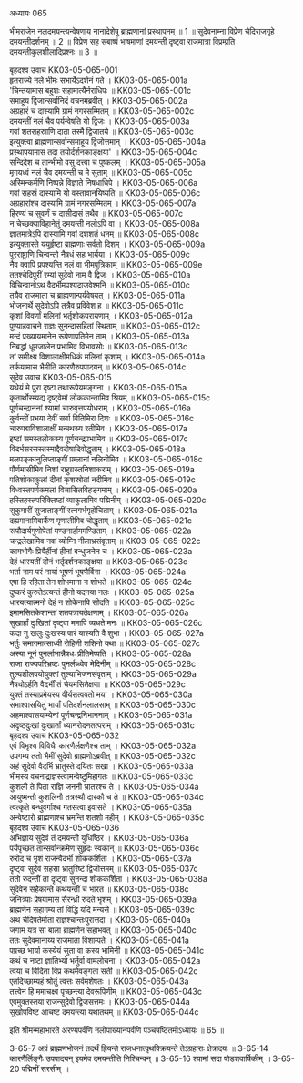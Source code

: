 अध्यायः 065

भीमराजेन नलदमयन्त्यन्वेषणाय नानादेशेषु ब्राह्मणानां प्रस्थापनम् ॥ 1 ॥ सुदेवनाम्ना विप्रेण चेदिराजगृहे दमयन्तीदर्शनम् ॥ 2 ॥ विप्रेण सह सबाष्पं भाषमाणां दमयन्तीं दृष्ट्वा राजमात्रा विप्रम्प्रति दमयन्तीकुलशीलादिप्रश्नः ॥ 3 ॥

बृहदश्व उवाच 	KK03-05-065-001  
हृतराज्ये नले भीमः सभार्येऽदर्शनं गते ।	KK03-05-065-001a  
\'चिन्तयामास बहुशः सहामात्यैर्नराधिपः ॥	KK03-05-065-001c  
समाहूय द्विजान्सर्वानिदं वचनमब्रवीत् ।	KK03-05-065-002a  
अग्रहारं च दास्यामि ग्रामं नगरसम्मितम् ॥	KK03-05-065-002c  
दमयन्तीं नलं चैव पर्यन्वेषति यो द्विजः ।	KK03-05-065-003a  
गवां शतसहस्राणि दाता तस्मै द्विजातये ॥	KK03-05-065-003c  
इत्युक्त्वा ब्राह्मणान्सर्वान्समाहूय द्विजोत्तमान् ।	KK03-05-065-004a  
प्रस्थापयामास तदा तयोर्दर्शनकाङ्क्षया\' ॥	KK03-05-065-004c  
सन्दिदेश च तान्भीमो वसु दत्त्वा च पुष्कलम् ।	KK03-05-065-005a  
मृगयध्वं नलं चैव दमयन्तीं च मे सुताम् ॥	KK03-05-065-005c  
अस्मिन्कर्मणि निष्पन्ने विज्ञाते निषधाधिपे ।	KK03-05-065-006a  
गवां सहस्रं दास्यामि यो वस्तावानयिष्यति ॥	KK03-05-065-006c  
अग्रहारांश्च दास्यामि ग्रामं नगरसम्मितम् ।	KK03-05-065-007a  
हिरण्यं च सुवर्णं च दासीदासं तथैव ॥	KK03-05-065-007c  
न चेच्छक्याविहानेतुं दमयन्ती नलोऽपि वा ।	KK03-05-065-008a  
ज्ञातमात्रेऽपि दास्यामि गवां दशशतं धनम् ॥	KK03-05-065-008c  
इत्युक्तास्ते ययुर्हृष्टा ब्राह्मणाः सर्वतो दिशम् ।	KK03-05-065-009a  
पुरराष्ट्राणि चिन्वन्तो नैषधं सह भार्यया ।	KK03-05-065-009c  
नैव क्वापि प्रपश्यन्ति नलं वा भीमपुत्रिकाम् ॥	KK03-05-065-009e  
ततश्चेदिपुरीं रम्यां सुदेवो नाम वै द्विजः ।	KK03-05-065-010a  
विचिन्वानोऽथ वैदर्भीमपश्यद्राजवेश्मनि ॥	KK03-05-065-010c  
तयैव राजमाता च ब्राह्मणान्पर्यवेषयत् ।	KK03-05-065-011a  
भोजनार्थे सुदेवोऽपि तत्रैव प्रविवेश ह ॥	KK03-05-065-011c  
कृशां विवर्णां मलिनां भर्तृशोकपरायणाम् ।	KK03-05-065-012a  
पुण्याहवाचने राज्ञः सुनन्दासहितां स्थिताम् ॥	KK03-05-065-012c  
मन्दं प्रख्यायमानेन रूपेणाप्रतिमेन ताम् ।	KK03-05-065-013a  
निबद्धां धूमजालेन प्रभामिव विभावसोः ॥	KK03-05-065-013c  
तां समीक्ष्य विशालाक्षीमधिकं मलिनां कृशाम् ।	KK03-05-065-014a  
तर्कयामास भैमीति कारणैरुपपादयन् ॥	KK03-05-065-014c  
सुदेव उवाच 	KK03-05-065-015  
यथेयं मे पुरा दृष्टा तथारूपेयमङ्गना ।	KK03-05-065-015a  
कृतार्थोस्म्यद्य दृष्ट्वेमां लोककान्तामिव श्रियम् ॥	KK03-05-065-015c  
पूर्णचन्द्राननां श्यामां चारुवृत्तपयोधराम् ।	KK03-05-065-016a  
कुर्वन्तीं प्रभया देवीं सर्वा वितिमिरा दिशः ॥	KK03-05-065-016c  
चारुपद्मविशालाक्षीं मन्मथस्य रतीमिव ।	KK03-05-065-017a  
इष्टां समस्तलोकस्य पूर्णचन्द्रप्रभामिव ॥	KK03-05-065-017c  
विदर्भसरसस्तस्माद्दैवदोषादिवोद्धृताम् ।	KK03-05-065-018a  
मलपङ्कानुलिप्ताङ्गीं प्रम्लानां नलिनीमिव ॥	KK03-05-065-018c  
पौर्णमासीमिव निशां राहुग्रस्तनिशाकराम् ।	KK03-05-065-019a  
पतिशोकाकुलां दीनां कृशस्रोतां नदीमिव ॥	KK03-05-065-019c  
विध्वस्तपर्णकमलां वित्रासितविहङ्गमाम् ।	KK03-05-065-020a  
हस्तिहस्तपरिक्लिष्टां व्याकुलामिव पद्मिनीम् ॥	KK03-05-065-020c  
सुकुमारीं सुजाताङ्गीं रत्नगर्भगृहोचिताम् ।	KK03-05-065-021a  
दह्यमानामिवार्केण मृणालीमिव चोद्धृताम् ॥	KK03-05-065-021c  
रूपौदार्यगुणोपेतां मण्डनार्हाममण्डिताम् ।	KK03-05-065-022a  
चन्द्रलेखामिव नवां व्योम्नि नीलाभ्रसंवृताम् ॥	KK03-05-065-022c  
कामभोगैः प्रियैर्हीनां हीनां बन्धुजनेन च ।	KK03-05-065-023a  
देहं धारयतीं दीनं भर्तृदर्शनकाङ्क्षया ॥	KK03-05-065-023c  
भर्ता नाम परं नार्या भूषणं भूषणैर्विना ।	KK03-05-065-024a  
एषा हि रहिता तेन शोभमाना न शोभते ॥	KK03-05-065-024c  
दुष्करं कुरुतेऽत्यन्तं हीनो यदनया नलः ।	KK03-05-065-025a  
धारयत्यात्मनो देहं न शोकेनापि सीदति ॥	KK03-05-065-025c  
इमामसितकेशान्तां शतपत्रायतेक्षणाम् ।	KK03-05-065-026a  
सुखार्हां दुःखितां दृष्ट्वा ममापि व्यथते मनः ॥	KK03-05-065-026c  
कदा नु खलुः दुःखस्य पारं यास्यति वै शुभा ।	KK03-05-065-027a  
भर्तुः समागमात्साध्वी रोहिणी शशिनो यथा ॥	KK03-05-065-027c  
अस्या नूनं पुनर्लाभान्नैषधः प्रीतिमेष्यति ।	KK03-05-065-028a  
राजा राज्यपरिभ्रष्टः पुनर्लब्ध्वेव मेदिनीम् ॥	KK03-05-065-028c  
तुल्यशीलवयोयुक्तां तुल्याभिजनसंवृताम् ।	KK03-05-065-029a  
नैषधोऽर्हति वैदर्भीं तं चेयमसितेक्षणा ॥	KK03-05-065-029c  
युक्तं तस्याप्रमेयस्य वीर्यसत्ववतो मया ।	KK03-05-065-030a  
समाश्वासयितुं भार्यां पतिदर्शनलालसाम् ॥	KK03-05-065-030c  
अहमाश्वासयाम्येनां पूर्णचन्द्रनिभाननाम् ।	KK03-05-065-031a  
अदृष्टदुःखां दुःखार्तां ध्यानरोदनतत्पराम् ॥	KK03-05-065-031c  
बृहदश्व उवाच 	KK03-05-065-032  
एवं विमृश्य विविधैः कारणैर्लक्षणैश्च ताम् ।	KK03-05-065-032a  
उपगम्य ततो भैमीं सुदेवो ब्राह्मणोऽब्रवीत् ॥	KK03-05-065-032c  
अहं सुदेवो वैदर्भि भ्रातुस्ते दयितः सखा ।	KK03-05-065-033a  
भीमस्य वचनाद्राज्ञस्त्वामन्वेष्टुमिहागतः ॥	KK03-05-065-033c  
कुशली ते पिता राज्ञि जननी भ्रातरश्च ते ।	KK03-05-065-034a  
आयुष्मन्तौ कुशलिनौ तत्रस्थौ दारकौ च ते ॥	KK03-05-065-034c  
त्वत्कृते बन्धुवर्गाश्च गतसत्वा इवासते ।	KK03-05-065-035a  
अन्वेष्टारो ब्राह्मणाश्च भ्रमन्ति शतशो महीम् ॥	KK03-05-065-035c  
बृहदश्व उवाच 	KK03-05-065-036  
अभिज्ञाय सुदेवं तं दमयन्ती युधिष्ठिर ।	KK03-05-065-036a  
पर्यपृच्छत तान्सर्वान्क्रमेण सुहृदः स्वकान् ॥	KK03-05-065-036c  
रुरोद च भृशं राजन्वैदर्भी शोककर्शिता ।	KK03-05-065-037a  
दृष्ट्वा सुदेवं सहसा भ्रातुरिष्टं द्विजोत्तमम् ॥	KK03-05-065-037c  
ततो रुदन्तीं तां दृष्ट्वा सुनन्दा शोककर्शिता ।	KK03-05-065-038a  
सुदेवेन सहैकान्ते कथयन्तीं च भारत ॥	KK03-05-065-038c  
जनित्र्याः प्रेषयामास सैरन्ध्री रुदते भृशम् ।	KK03-05-065-039a  
ब्राह्मणेन सहागम्य तां विद्धि यदि मन्यसे ॥	KK03-05-065-039c  
अथ चेदिपतेर्माता राज्ञश्चान्तःपुरात्तदा ।	KK03-05-065-040a  
जगाम यत्र सा बाला ब्राह्मणेन सहाभवत् ॥	KK03-05-065-040c  
ततः सुदेवमानाय्य राजमाता विशाम्पते ।	KK03-05-065-041a  
पप्रच्छ भार्या कस्येयं सुता वा कस्य भामिनी ॥	KK03-05-065-041c  
कथं च नष्टा ज्ञातिभ्यो भर्तुर्वा वामलोचना ।	KK03-05-065-042a  
त्वया च विदिता विप्र कथमेवङ्गता सती ॥	KK03-05-065-042c  
एतदिच्छाम्यहं श्रोतुं त्वत्तः सर्वमशेषतः ।	KK03-05-065-043a  
तत्त्वेन हि ममाचक्ष्व पृच्छन्त्या देवरूपिणीम् ॥	KK03-05-065-043c  
एवमुक्तस्तया राजन्सुदेवो द्विजसत्तमः ।	KK03-05-065-044a  
सुखोपविष्ट आचष्ट दमयन्त्या यथातथम् ॥	KK03-05-065-044c  

इति श्रीमन्महाभारते अरण्यपर्वणि नलोपाख्यानपर्वणि पञ्चषष्टितमोऽध्यायः ॥ 65 ॥

3-65-7 अग्रं ब्राह्मणभोजनं तदर्थं ह्रियन्ते राजधनात्पृथक्क्रियन्ते तेऽग्रहाराः क्षेत्रादयः ॥ 3-65-14 कारणैर्लिङ्गैः उपपादयन् इयमेव दमयन्तीति निश्चिन्वन् ॥ 3-65-16 श्यामां सदा षोडशवार्षिकीम् ॥ 3-65-20 पद्मिनीं सरसीम् ॥
